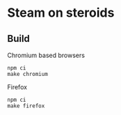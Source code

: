 # Steam on steroids

## Build

Chromium based browsers
```
npm ci
make chromium
```

Firefox
```
npm ci
make firefox
```
